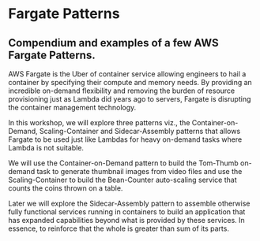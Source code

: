 # Fargate Patterns
## Compendium and examples of a few AWS Fargate Patterns.

AWS Fargate is the Uber of container service allowing engineers to hail a container by specifying their compute and
memory needs. By providing an incredible on-demand flexibility and removing the burden of resource provisioning
just as Lambda did years ago to servers, Fargate is disrupting the container management technology.

In this workshop, we will explore three patterns viz., the Container-on-Demand, Scaling-Container and Sidecar-Assembly patterns that allows Fargate to be used just like Lambdas for heavy on-demand tasks where Lambda is not suitable.

We will use the Container-on-Demand pattern to build the Tom-Thumb on-demand task to generate thumbnail images from video files and use the Scaling-Container to build the Bean-Counter auto-scaling service that counts the coins thrown on a table.

Later we will explore the Sidecar-Assembly pattern to assemble otherwise fully functional services running in containers to build an application that has expanded capabilities beyond what is provided by these services. In essence, to reinforce that the whole is greater than sum of its parts.


